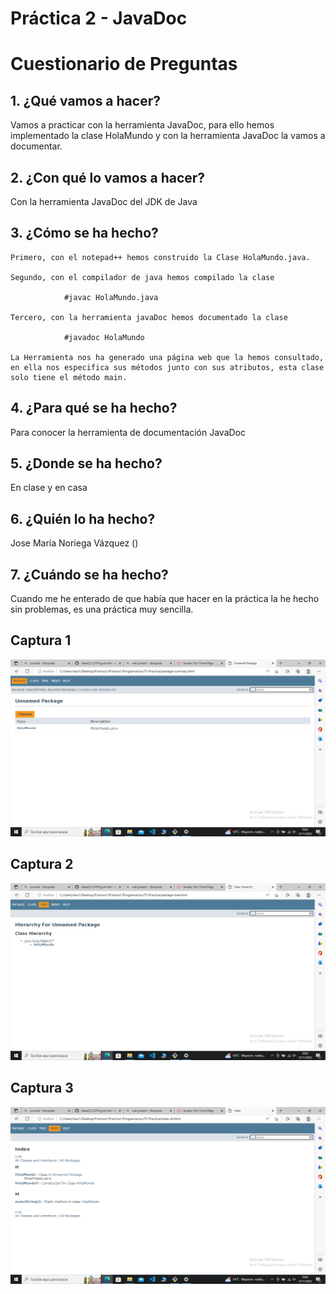 # Práctica 2 - JavaDoc

# Cuestionario de Preguntas

## 1. ¿Qué vamos a hacer?
Vamos a practicar con la herramienta JavaDoc, para ello hemos implementado la clase HolaMundo y con la herramienta JavaDoc la vamos a documentar.
             
## 2. ¿Con qué lo vamos a hacer?
Con la herramienta JavaDoc del JDK de Java

## 3. ¿Cómo se ha hecho?
    Primero, con el notepad++ hemos construido la Clase HolaMundo.java.

    Segundo, con el compilador de java hemos compilado la clase

                #javac HolaMundo.java

    Tercero, con la herramienta javaDoc hemos documentado la clase

                #javadoc HolaMundo

    La Herramienta nos ha generado una página web que la hemos consultado, en ella nos especifica sus métodos junto con sus atributos, esta clase solo tiene el método main.

## 4. ¿Para qué se ha hecho?
Para conocer la herramienta de documentación JavaDoc

## 5. ¿Donde se ha hecho?
En clase y en casa

## 6. ¿Quién lo ha hecho?
Jose María Noriega Vázquez
()
## 7. ¿Cuándo se ha hecho?
Cuando me he enterado de que había que hacer en la práctica la he hecho sin problemas, es una práctica muy sencilla.

## Captura 1
![Captura1](./img/Captura1.png)

## Captura 2
![Captura 2](./img/Captura2.png)

## Captura 3
![Captura 3](./img/Captura3.png)
